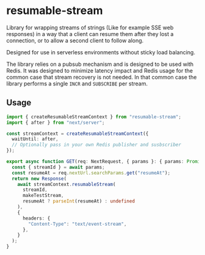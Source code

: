 # resumable-stream

Library for wrapping streams of strings (Like for example SSE web responses) in a way that
a client can resume them after they lost a connection, or to allow a second client to follow along.

Designed for use in serverless environments without sticky load balancing.

The library relies on a pubsub mechanism and is designed to be used with Redis. It was designed to
minimize latency impact and Redis usage for the common case that stream recovery is not needed.
In that common case the library performs a single `INCR` and `SUBSCRIBE` per stream.

## Usage

```typescript
import { createResumableStreamContext } from "resumable-stream";
import { after } from "next/server";

const streamContext = createResumableStreamContext({
  waitUntil: after,
  // Optionally pass in your own Redis publisher and susbscriber
});

export async function GET(req: NextRequest, { params }: { params: Promise<{ streamId: string }> }) {
  const { streamId } = await params;
  const resumeAt = req.nextUrl.searchParams.get("resumeAt");
  return new Response(
    await streamContext.resumableStream(
      streamId,
      makeTestStream,
      resumeAt ? parseInt(resumeAt) : undefined
    ),
    {
      headers: {
        "Content-Type": "text/event-stream",
      },
    }
  );
}
```
